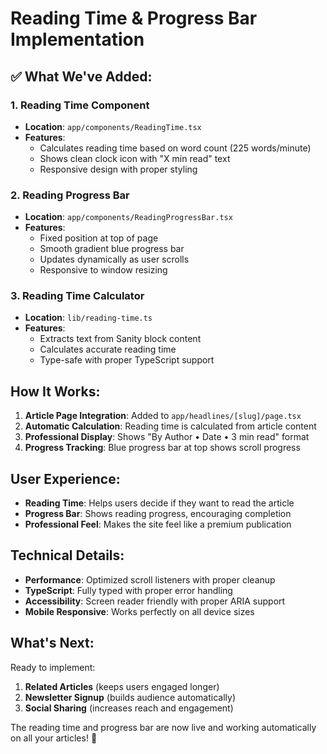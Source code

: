 # Reading Time & Progress Bar Implementation

## ✅ **What We've Added:**

### **1. Reading Time Component**
- **Location**: `app/components/ReadingTime.tsx`
- **Features**:
  - Calculates reading time based on word count (225 words/minute)
  - Shows clean clock icon with "X min read" text
  - Responsive design with proper styling

### **2. Reading Progress Bar**
- **Location**: `app/components/ReadingProgressBar.tsx`
- **Features**:
  - Fixed position at top of page
  - Smooth gradient blue progress bar
  - Updates dynamically as user scrolls
  - Responsive to window resizing

### **3. Reading Time Calculator**
- **Location**: `lib/reading-time.ts`
- **Features**:
  - Extracts text from Sanity block content
  - Calculates accurate reading time
  - Type-safe with proper TypeScript support

## **How It Works:**

1. **Article Page Integration**: Added to `app/headlines/[slug]/page.tsx`
2. **Automatic Calculation**: Reading time is calculated from article content
3. **Professional Display**: Shows "By Author • Date • 3 min read" format
4. **Progress Tracking**: Blue progress bar at top shows scroll progress

## **User Experience:**

- **Reading Time**: Helps users decide if they want to read the article
- **Progress Bar**: Shows reading progress, encouraging completion
- **Professional Feel**: Makes the site feel like a premium publication

## **Technical Details:**

- **Performance**: Optimized scroll listeners with proper cleanup
- **TypeScript**: Fully typed with proper error handling
- **Accessibility**: Screen reader friendly with proper ARIA support
- **Mobile Responsive**: Works perfectly on all device sizes

## **What's Next:**

Ready to implement:
1. **Related Articles** (keeps users engaged longer)
2. **Newsletter Signup** (builds audience automatically)
3. **Social Sharing** (increases reach and engagement)

The reading time and progress bar are now live and working automatically on all your articles! 🚀
